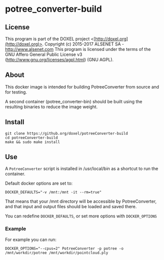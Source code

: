 # potree_converter-build

## License

This program is part of the DOXEL project <[http://doxel.org](http://doxel.org)>.
Copyright (c) 2015-2017 ALSENET SA - http://www.alsenet.com
This program is licensed under the terms of the
GNU Affero General Public License v3 (http://www.gnu.org/licenses/agpl.html)
(GNU AGPL).

## About 

This docker image is intended for building PotreeConverter from source and for testing.

A second container (potree_converter-bin) should be built using the resulting binaries to reduce the image weight.

## Install

```
git clone https://github.org/doxel/potreeConverter-build
cd potreeConverter-build
make && sudo make install
```

## Use

A ```PotreeConverter``` script is installed in /usr/local/bin as a shortcut to run the container.

Default docker options are set to:
```
DOCKER_DEFAULTS="-v /mnt:/mnt -it --rm=true"
```

That means that your /mnt directory will be accessible by PotreeConverter, and that input and output files should be loaded and saved there.

You can redefine ```DOCKER_DEFAULTS```, or set more options with ```DOCKER_OPTIONS```


### Example

For example you can run:
```
DOCKER_OPTIONS="--cpus=2" PotreeConverter -p potree -o /mnt/workdir/potree /mnt/workdir/pointcloud.ply
```

